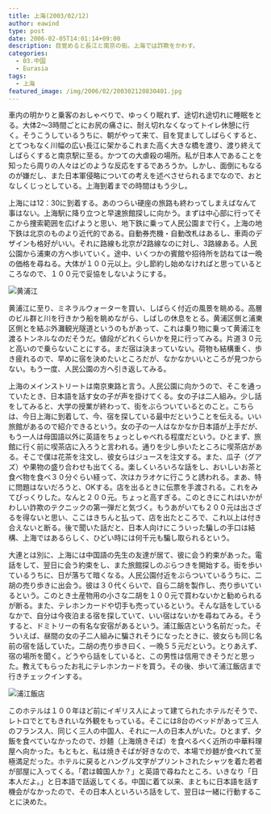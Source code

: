 ```yaml
---
title: 上海(2003/02/12)
author: eawind
type: post
date: 2006-02-05T14:01:14+09:00
description: 目覚めると長江と南京の街。上海では詐欺をかわす。
categories:
  - 03.中国
  - Eurasia
tags:
  - 上海
featured_image: /img/2006/02/200302120830401.jpg
---
```

車内の明かりと乗客のおしゃべりで、ゆっくり眠れず、途切れ途切れに睡眠をとる。大体2〜3時間ごとにお尻の痛さに、耐え切れなくなってトイレ休憩に行く。そうこうしているうちに、朝がやって来て、目を覚ましてしばらくすると、とてつもなく川幅の広い長江に架かるこれまた高く大きな橋を渡り、渡り終えてしばらくすると南京駅に至る。かつての大虐殺の場所。私が日本人であることを知ったら周りの人々はどのような反応をするであろうか。しかし、面倒にもなるのが嫌だし、また日本軍侵略についての考えを述べさせられるまでなので、おとなしくじっとしている。上海到着までの時間はもう少し。

上海には12：30に到着する。あのつらい硬座の旅路も終わってしまえばなんて事はない。上海駅に降り立つと早速旅館探しに向かう。まずは中心部に行ってそこから捜索範囲を広げようと思い、地下鉄に乗って人民公園まで行く。上海の地下鉄は北京のものより近代的である。自動券売機・自動改札はあるし、車両のデザインも格好がいい。それに路線も北京が2路線なのに対し、3路線ある。人民公園から浦東の方へ歩いていく。途中、いくつかの賓館や招待所を訪ねては一晩の価格を尋ねる。大体が１００元以上。少し節約し始めなければと思っているところなので、１００元で妥協をしないようにする。

![黄浦江](/img/2006/02/200302120830401.jpg)

黄浦江に至り、ミネラルウォーターを買い、しばらく付近の風景を眺める。高層のビル群と川を行きかう船を眺めながら、しばしの休息をとる。黄浦区側と浦東区側とを結ぶ外灘観光隧道というのもがあって、これは乗り物に乗って黄浦江を渡るトンネルなのだそうだ。値段がどれくらいかを見に行ってみる。片道３０元と高いので乗らないことにする。まだ宿は決まっていない。荷物も結構重く、歩き疲れるので、早めに宿を決めたいところだが、なかなかいいところが見つからない。もう一度、人民公園の方へ引き返してみる。

上海のメインストリートは南京東路と言う。人民公園に向かうので、そこを通っていたとき、日本語を話す女の子が声を掛けてくる。女の子は二人組み。少し話をしてみると、大学の授業が終わって、街をぶらついているとのこと。こちらは、今日上海に到着して、今、宿を探している最中だということを伝える。いい旅館があるので紹介できるという。女の子の一人はなかなか日本語が上手だが、もう一人は母国語以外に英語をちょっとしゃべれる程度だという。ひとまず、旅館に行く前に喫茶店に入ろうと言われる。通りを少し歩いたところに喫茶店がある。そこで僕は花茶を注文し、彼女らはジュースを注文する。また、瓜子（グアズ）や果物の盛り合わせも出てくる。楽しくいろいろな話をし、おいしいお茶と食べ物を食べ３０分ぐらい経って、次はカラオケに行こうと誘われる。まあ、特に問題はないだろうと、OKする。店を出るときに伝票を手渡される。これをみてびっくりした。なんと２００元。ちょっと高すぎる。このときにこれはいかがわしい詐欺のテクニックの第一弾だと気づく。もうあがいても２００元は出さざるを得ないと思い、ここはきちんと払って、店を出たところで、これ以上は付き合えないと断る。後で聞いた話だと、日本人向けにこういった騙しの手口は結構、上海ではあるらしく、ひどい時には何千元も騙し取られるという。

大連とは別に、上海には中国語の先生の友達が居て、彼に会う約束があった。電話をして、翌日に会う約束をし、また旅館探しのぶらつきを開始する。街を歩いているうちに、日が落ちて暗くなる。人民公園付近をぶらついているうちに、二胡の売り歩きに出会う。彼は３０代くらいで、自ら二胡を製作し、売り歩いているという。このとき土産物用の小さな二胡を１００元で買わないかと勧められるが断る。また、テレホンカードや切手も売っているという。そんな話をしているなかで、自分は今夜泊まる宿を探していて、いい宿はないかを尋ねてみる。そうすると、ドミトリーの有名な安宿があるという。浦江飯店という名前だった。そういえば、昼間の女の子二人組みに騙されそうになったときに、彼女らも同じ名前の宿を話していた。二胡の売り歩き曰く、一晩５５元だという。とりあえず、宿の場所を聞く。どうやら話をしていると、この男性は信用できそうだと思った。教えてもらったお礼にテレホンカードを買う。その後、歩いて浦江飯店まで行きチェックインする。

![浦江飯店](/img/2006/02/200302121507201.jpg)

このホテルは１００年ほど前にイギリス人によって建てられたホテルだそうで、レトロでとてもきれいな外観をもっている。そこには8台のベッドがあって三人のフランス人、同じく三人の中国人、それに一人の日本人がいた。ひとまず、夕飯を食べていなかったので、炒麺（上海焼きそば）を食べるべく近所の中華料理屋へ向かった。もともと、私は焼きそばが好きなので、本場で炒麺が食べれて至極満足だった。ホテルに戻るとハングル文字がプリントされたシャツを着た若者が部屋に入ってくる。「君は韓国人か？」と英語で尋ねたところ、いきなり「日本人だよ。」と日本語で話返してくる。中国に着て以来、まともに日本語を話す機会がなかったので、その日本人といろいろ話をして、翌日は一緒に行動することに決めた。
